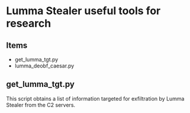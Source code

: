 # Lumma Stealer useful tools for research

## Items

- get_lumma_tgt.py
- lumma_deobf_caesar.py

## get_lumma_tgt.py

This script obtains a list of information targeted for exfiltration by Lumma Stealer from the C2 servers.
